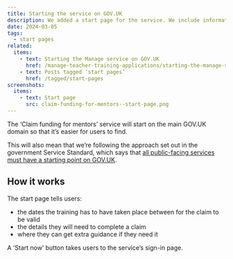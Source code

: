 ```yaml
---
title: Starting the service on GOV.UK
description: We added a start page for the service. We include information to help users understand what the service does and what information they need to make a claim.
date: 2024-03-05
tags:
  - start pages
related:
  items:
    - text: Starting the Manage service on GOV.UK
      href: /manage-teacher-training-applications/starting-the-manage-service-on-govuk/
    - text: Posts tagged ‘start pages’
      href: /tagged/start-pages
screenshots:
  items:
    - text: Start page
      src: claim-funding-for-mentors--start-page.png
---
```


The ‘Claim funding for mentors’ service will start on the main GOV.UK domain so that it’s easier for users to find.

This will also mean that we’re following the approach set out in the government Service Standard, which says that [all public-facing services must have a starting point on GOV.UK](https://www.gov.uk/service-manual/service-assessments/get-your-service-on-govuk).

## How it works

The start page tells users:

- the dates the training has to have taken place between for the claim to be valid
- the details they will need to complete a claim
- where they can get extra guidance if they need it

A ‘Start now’ button takes users to the service’s sign-in page.
